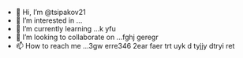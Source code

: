 - 👋 Hi, I’m @tsipakov21
- 👀 I’m interested in ...
- 🌱 I’m currently learning ...k yfu
- 💞️ I’m looking to collaborate on ...fghj geregr
- 📫 How to reach me ...3gw erre346 2ear faer trt uyk
d tyjjy dtryi ret
<!---hxfg
tsipakov21/tsipakov21 is a ✨ special ✨ repository because its `README.md` (this file) appears on your GitHub profile.
You can click the Preview link to take a look at your changes.
--->
